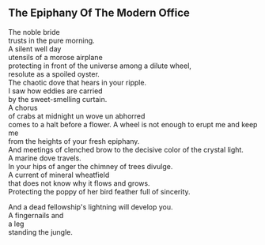 The Epiphany Of The Modern Office
---------------------------------
The noble bride  
trusts in the pure morning.  
A silent well day  
utensils of a morose airplane  
protecting in front of the universe among a dilute wheel,  
resolute as a spoiled oyster.  
The chaotic dove that hears in your ripple.  
I saw how eddies are carried  
by the sweet-smelling curtain.  
A chorus  
of crabs at midnight un wove un abhorred  
comes to a halt before a flower. A wheel is not enough to erupt me and keep me  
from the heights of your fresh epiphany.  
And meetings of clenched brow to the decisive color of the crystal light.  
A marine dove travels.  
In your hips of anger the chimney of trees divulge.  
A current of mineral wheatfield  
that does not know why it flows and grows.  
Protecting the poppy of her bird feather full of sincerity.  
  
And a dead fellowship's lightning will develop you.  
A fingernails and  
a leg  
standing the jungle.  
